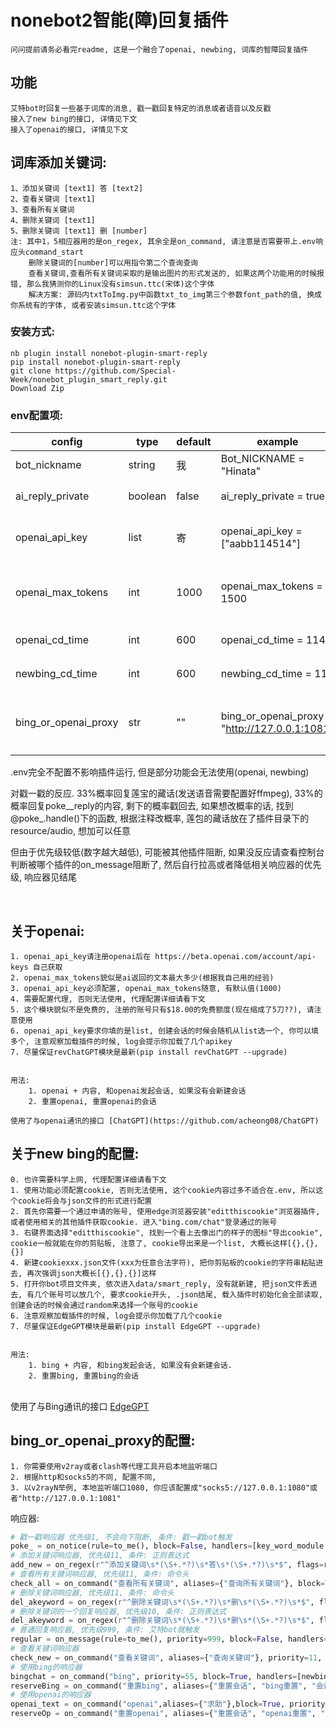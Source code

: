 # nonebot2智能(障)回复插件

    问问提前请务必看完readme, 这是一个融合了openai, newbing, 词库的智障回复插件


## 功能

    艾特bot时回复一些基于词库的消息, 戳一戳回复特定的消息或者语音以及反戳
    接入了new bing的接口, 详情见下文
    接入了openai的接口, 详情见下文

## 词库添加关键词:
	1、添加关键词 [text1] 答 [text2]		 
	2、查看关键词 [text1]
	3、查看所有关键词
	4、删除关键词 [text1]
	5、删除关键词 [text1] 删 [number]
	注: 其中1，5相应器用的是on_regex, 其余全是on_command, 请注意是否需要带上.env响应头command_start
	    删除关键词的[number]可以用指令第二个查询查询
	    查看关键词,查看所有关键词采取的是输出图片的形式发送的, 如果这两个功能用的时候报错, 那么我猜测你的Linux没有simsun.ttc(宋体)这个字体
	    解决方案: 源码内txtToImg.py中函数txt_to_img第三个参数font_path的值, 换成你系统有的字体, 或者安装simsun.ttc这个字体

### 安装方式:

    nb plugin install nonebot-plugin-smart-reply
    pip install nonebot-plugin-smart-reply
    git clone https://github.com/Special-Week/nonebot_plugin_smart_reply.git
    Download Zip

### env配置项:

|config          |type            |default    |example                                  |usage                                   |
|----------------|----------------|-----------|-----------------------------------------|----------------------------------------|
| bot_nickname   | string         |我     |Bot_NICKNAME = "Hinata"                  |      你Bot的称呼                         |
| ai_reply_private  | boolean |false     |ai_reply_private = true          |    私聊时是否启用AI聊天            |
| openai_api_key    | list  |寄        |openai_api_key = ["aabb114514"]    |    openai的api_key, 详细请看下文         |
| openai_max_tokens | int     |1000      |openai_max_tokens = 1500         |    openai的max_tokens, 详细请看下文     |
| openai_cd_time    | int     |600        |openai_cd_time = 114             |    openai创建会话的cd                       |
| newbing_cd_time    | int     |600        |newbing_cd_time = 114             |    newbing创建会话的cd                       |
|bing_or_openai_proxy|str       |""         |bing_or_openai_proxy = "http://127.0.0.1:1081" |    openai或者newbing的代理, 配置详细请看下文|        

.env完全不配置不影响插件运行, 但是部分功能会无法使用(openai, newbing)



对戳一戳的反应. 33%概率回复莲宝的藏话(发送语音需要配置好ffmpeg), 33%的概率回复poke__reply的内容, 剩下的概率戳回去, 如果想改概率的话, 找到@poke_.handle()下的函数, 根据注释改概率, 莲包的藏话放在了插件目录下的resource/audio, 想加可以任意


但由于优先级较低(数字越大越低), 可能被其他插件阻断, 如果没反应请查看控制台判断被哪个插件的on_message阻断了, 然后自行拉高或者降低相关响应器的优先级, 响应器见结尾


​       
## 关于openai:

    1. openai_api_key请注册openai后在 https://beta.openai.com/account/api-keys 自己获取
    2. openai_max_tokens貌似是ai返回的文本最大多少(根据我自己用的经验)
    3. openai_api_key必须配置, openai_max_tokens随意, 有默认值(1000)
    4. 需要配置代理, 否则无法使用, 代理配置详细请看下文
    5. 这个模块貌似不是免费的, 注册的账号只有$18.00的免费额度(现在缩成了5刀??), 请注意使用
    6. openai_api_key要求你填的是list, 创建会话的时候会随机从list选一个, 你可以填多个, 注意观察加载插件的时候, log会提示你加载了几个apikey
    7. 尽量保证revChatGPT模块是最新(pip install revChatGPT --upgrade)


    用法:
        1. openai + 内容, 和openai发起会话, 如果没有会新建会话
        2. 重置openai, 重置openai的会话
    
    使用了与openai通讯的接口 [ChatGPT](https://github.com/acheong08/ChatGPT)        




## 关于new bing的配置:

    0. 也许需要科学上网, 代理配置详细请看下文
    1. 使用功能必须配置cookie, 否则无法使用, 这个cookie内容过多不适合在.env, 所以这个cookie将会与json文件的形式进行配置
    2. 首先你需要一个通过申请的账号, 使用edge浏览器安装"editthiscookie"浏览器插件, 或者使用相关的其他插件获取cookie. 进入"bing.com/chat"登录通过的账号
    3. 右键界面选择"editthiscookie", 找到一个看上去像出门的样子的图标"导出cookie", cookie一般就能在你的剪贴板, 注意了, cookie导出来是一个list, 大概长这样[{},{},{}]
    4. 新建cookiexxx.json文件(xxx为任意合法字符), 把你剪贴板的cookie的字符串粘贴进去, 再次强调json大概长[{},{},{}]这样
    5. 打开你bot项目文件夹, 依次进入data/smart_reply, 没有就新建, 把json文件丢进去, 有几个账号可以放几个, 要求cookie开头, .json结尾, 载入插件时初始化会全部读取, 创建会话的时候会通过random来选择一个账号的cookie
    6. 注意观察加载插件的时候, log会提示你加载了几个cookie
    7. 尽量保证EdgeGPT模块是最新(pip install EdgeGPT --upgrade)


    用法:
        1. bing + 内容, 和bing发起会话, 如果没有会新建会话.
        2. 重置bing, 重置bing的会话


​        
    使用了与Bing通讯的接口 [EdgeGPT](https://github.com/acheong08/EdgeGPT)        




## bing_or_openai_proxy的配置:

    1. 你需要使用v2ray或者clash等代理工具开启本地监听端口
    2. 根据http和socks5的不同, 配置不同, 
    3. 以v2rayN举例, 本地监听端口1080, 你应该配置成"socks5://127.0.0.1:1080"或者"http://127.0.0.1:1081"





响应器:
```python
# 戳一戳响应器 优先级1, 不会向下阻断, 条件: 戳一戳bot触发
poke_ = on_notice(rule=to_me(), block=False, handlers=[key_word_module.poke_handle])
# 添加关键词响应器, 优先级11, 条件: 正则表达式
add_new = on_regex(r"^添加关键词\s*(\S+.*?)\s*答\s*(\S+.*?)\s*$", flags=re.S, block=True, priority=11, permission=SUPERUSER, handlers=[key_word_module.add_new_keyword])
# 查看所有关键词响应器, 优先级11, 条件: 命令头
check_all = on_command("查看所有关键词", aliases={"查询所有关键词"}, block=True, priority=11, permission=SUPERUSER, handlers=[key_word_module.check_all_keyword])
# 删除关键词响应器, 优先级11, 条件: 命令头
del_akeyword = on_regex(r"^删除关键词\s*(\S+.*?)\s*删\s*(\S+.*?)\s*$", flags=re.S, priority=10, permission=SUPERUSER, handlers=[key_word_module.del_akeyword_handle])
# 删除关键词的一个回复响应器, 优先级10, 条件: 正则表达式
del_akeyword = on_regex(r"^删除关键词\s*(\S+.*?)\s*删\s*(\S+.*?)\s*$", flags=re.S, priority=10, permission=SUPERUSER, handlers=[key_word_module.del_akeyword_handle])
# 普通回复响应器, 优先级999, 条件: 艾特bot就触发
regular = on_message(rule=to_me(), priority=999, block=False, handlers=[key_word_module.regular_reply])
# 查看关键词响应器
check_new = on_command("查看关键词", aliases={"查询关键词"}, priority=11, block=True, permission=SUPERUSER, handlers=[key_word_module.check_keyword_handle])
# 使用bing的响应器
bingchat = on_command("bing", priority=55, block=True, handlers=[newbing.bing_handle])
reserveBing = on_command("重置bing", aliases={"重置会话", "bing重置", "会话重置"}, priority=10, block=True, handlers=[newbing.reserve_bing])
# 使用openai的响应器
openai_text = on_command("openai",aliases={"求助"},block=True, priority=55, handlers=[openai.openai_handle])
reserveOp = on_command("重置openai", aliases={"重置会话", "openai重置", "会话重置"}, priority=10, block=True, handlers=[openai.reserve_openai])
```